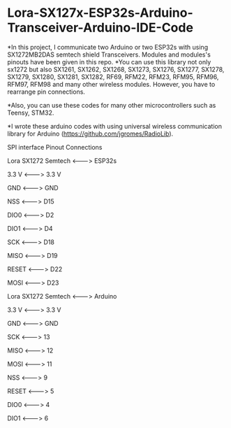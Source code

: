 # Lora-SX127x-ESP32s-Arduino-Transceiver-Arduino-IDE-Code
*In this project, I communicate two Arduino or  two ESP32s with using SX1272MB2DAS semtech shield Transceivers. Modules and modules's pinouts have been given in this repo.
*You can use this library not only sx1272 but also SX1261, SX1262, SX1268, SX1273, SX1276, SX1277, SX1278, SX1279, SX1280, SX1281, SX1282, RF69, RFM22, RFM23, RFM95, RFM96, RFM97, RFM98 and many other wireless modules. However, you have to rearrange pin connections.

*Also, you can use these codes for many other microcontrollers such as Teensy, STM32.

*I wrote these arduino codes with using universal wireless communication library for Arduino (https://github.com/jgromes/RadioLib).


SPI interface Pinout Connections

Lora SX1272 Semtech <---> ESP32s

3.3 V <---> 3.3 V 

GND <---> GND

NSS <---> D15

DIO0 <---> D2

DIO1 <---> D4

SCK <---> D18

MISO <---> D19

RESET <---> D22

MOSI <---> D23

Lora SX1272 Semtech <---> Arduino

3.3 V <---> 3.3 V 

GND <---> GND

SCK <---> 13

MISO <---> 12

MOSI <---> 11

NSS <---> 9

RESET <---> 5

DIO0 <---> 4

DIO1 <---> 6







